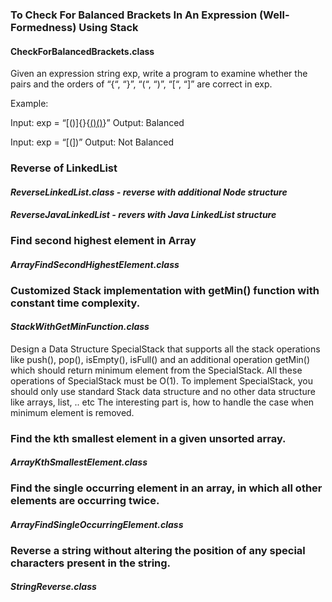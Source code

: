 ### To Check For Balanced Brackets In An Expression (Well-Formedness) Using Stack
#### CheckForBalancedBrackets.class
Given an expression string exp, write a program to examine whether the pairs and the orders of “{“, “}”, “(“, “)”, “[“, “]” are correct in exp.

Example:

Input: exp = “[()]{}{[()()]()}”
Output: Balanced

Input: exp = “[(])”
Output: Not Balanced 

### Reverse of LinkedList
#### _ReverseLinkedList.class - reverse with additional Node structure_
#### _ReverseJavaLinkedList - revers with Java LinkedList structure_

### Find second highest element in Array
#### _ArrayFindSecondHighestElement.class_

### Customized Stack implementation with getMin() function with constant time complexity.
#### _StackWithGetMinFunction.class_
Design a Data Structure SpecialStack that supports all the stack operations like push(), pop(), isEmpty(), isFull()
and an additional operation getMin() which should return minimum element from the SpecialStack.
All these operations of SpecialStack must be O(1).
To implement SpecialStack, you should only use standard Stack data structure and no other data structure like arrays, list, .. etc
The interesting part is, how to handle the case when minimum element is removed.

### Find the kth smallest element in a given unsorted array.
#### _ArrayKthSmallestElement.class_

### Find the single occurring element in an array, in which all other elements are occurring twice.
#### _ArrayFindSingleOccurringElement.class_

### Reverse a string without altering the position of any special characters present in the string.
#### _StringReverse.class_
